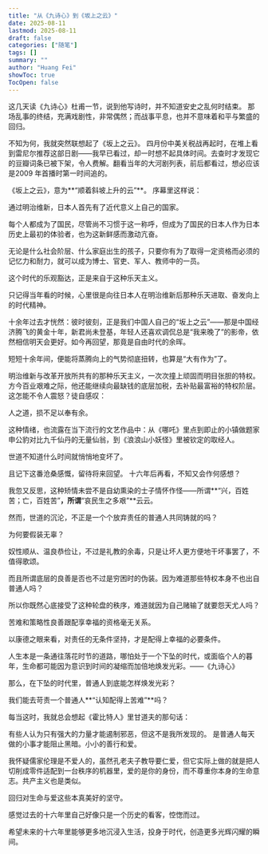 ```yaml
---
title: "从《九诗心》到《坂上之云》"
date: 2025-08-11
lastmod: 2025-08-11
draft: false
categories: ["随笔"]
tags: []
summary: ""
author: "Huang Fei"
showToc: true
TocOpen: false
---
```


这几天读《九诗心》杜甫一节，说到他写诗时，并不知道安史之乱何时结束。
那场乱事的终结，充满戏剧性，非常偶然；而战事平息，也并不意味着和平与繁盛的回归。

不知为何，我就突然联想起了《坂上之云》。
四月份中美关税战再起时，在堆上看到雷尼尔推荐这部日剧——我早已看过，却一时想不起具体时间。去查时才发现它的豆瓣词条已被下架，令人费解。翻看当年的大河剧列表，前后都看过，想必应该是2009 年首播时第一时间追的。

《坂上之云》，意为**“顺着斜坡上升的云”**。
序幕里这样说：

通过明治维新，日本人首先有了近代意义上自己的国家。

每个人都成为了国民，尽管尚不习惯于这一称呼，但成为了国民的日本人作为日本历史上最初的体验者，也为这新鲜感而激动亢奋。

无论是什么社会阶层、什么家庭出生的孩子，只要你有为了取得一定资格而必须的记忆力和耐力，就可以成为博士、官吏、军人、教师中的一员。

这个时代的乐观豁达，正是来自于这种乐天主义。

只记得当年看的时候，心里很是向往日本人在明治维新后那种乐天进取、奋发向上的时代精神。

十余年过去才恍然：彼时彼刻，正是我们中国人自己的“坂上之云”——那是中国经济腾飞的黄金十年，新君尚未登基，年轻人还喜欢调侃总是“我来晚了”的影帝，依然相信明天会更好。如今再回望，那竟是自由时代的余晖。

短短十余年间，便能将蒸腾向上的气势彻底扭转，也算是“大有作为”了。

明治维新与改革开放所共有的那种乐天主义，一次次撞上顽固而明目张胆的特权。方今百业艰难之际，他还能继续向最缺钱的底层加税，去补贴最富裕的特权阶层。这怎能不令人震怒？徒自感叹：

人之道，损不足以奉有余。

这种情绪，也流露在当下流行的文艺作品中：从《哪吒》里点到即止的小镇做题家申公豹对比九千仙丹的无量仙翁，到《浪浪山小妖怪》里被钦定的取经人。

世道不知道什么时间就悄悄地变坏了。

且记下这番沧桑感慨，留待将来回望。 十六年后再看，不知又会作何感想？

我忽又反思，这种矫情未尝不是自幼熏染的士子情怀作怪——所谓**“兴，百姓苦；亡，百姓苦”**，所谓**“哀民生之多艰”**云云。

然而，世道的沉沦，不正是一个个放弃责任的普通人共同铸就的吗？

为何要假装无辜？

奴性顺从、温良恭俭让，不过是礼教的余毒，只是让坏人更方便地干坏事罢了，不值得歌颂。

而且所谓底层的良善是否也不过是穷困时的伪装。因为难道那些特权本身不也出自普通人吗？

所以你既然心底接受了这种轮盘的秩序，难道就因为自己赌输了就要怨天尤人吗？

苦难和策略性良善跟配享幸福的资格毫无关系。

以康德之眼来看，对责任的无条件坚持，才是配得上幸福的必要条件。

人生本是一条通往落花时节的道路，哪怕处于一个下坠的时代，或面临个人的暮年，生命都可能因为意识到时间的凝缩而加倍地焕发光彩。——《九诗心》

那么，在下坠的时代里，普通人到底能怎样焕发光彩？

我们能去苛责一个普通人**“认知配得上苦难”**吗？

每当这时，我就总会想起《霍比特人》里甘道夫的那句话：

有些人认为只有强大的力量才能遏制邪恶，但这不是我所发现的。 是普通人每天做的小事才能阻止黑暗。小小的善行和爱。

我怀疑儒家伦理是不爱人的，虽然孔老夫子教导要仁爱，但它实际上做的就是把人切削成零件适配到一台秩序的机器里，爱的是你的身份，而不尊重你本身的生命意志。共产主义也是类似。

回归对生命与爱这些本真美好的坚守。

感觉过去的十六年里自己好像只是一个历史的看客，悾愡而过。

希望未来的十六年里能够更多地沉浸入生活，投身于时代，创造更多光辉闪耀的瞬间。